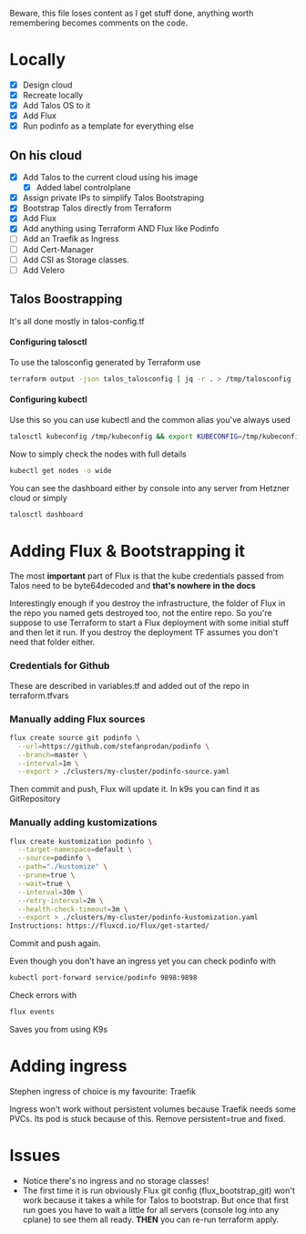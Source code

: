 Beware, this file loses content as I get stuff done, anything worth remembering becomes comments on the code. 

# Locally

- [x] Design cloud
- [x] Recreate locally
- [x] Add Talos OS to it
- [x] Add Flux
- [x] Run podinfo as a template for everything else

## On his cloud
- [x] Add Talos to the current cloud using his image
	- [x] Added label controlplane
- [x] Assign private IPs to simplify Talos Bootstraping
- [x] Bootstrap Talos directly from Terraform
- [x] Add Flux
- [x] Add anything using Terraform AND Flux like Podinfo
- [ ] Add an Traefik as Ingress
- [ ] Add Cert-Manager
- [ ] Add CSI as Storage classes.
- [ ] Add Velero

## Talos Boostrapping

It's all done mostly in talos-config.tf

#### Configuring talosctl

To use the talosconfig generated by Terraform use

```sh
terraform output -json talos_talosconfig | jq -r . > /tmp/talosconfig  && export TALOSCONFIG=/tmp/talosconfig
```

#### Configuring kubectl

Use this so you can use kubectl and the common alias you've always used

```bash
talosctl kubeconfig /tmp/kubeconfig && export KUBECONFIG=/tmp/kubeconfig && alias k=kubectl
```

Now to simply check the nodes with full details

```sh
kubectl get nodes -o wide
```

You can see the dashboard either by console into any server from Hetzner cloud or simply

```sh
talosctl dashboard
```

# Adding Flux & Bootstrapping it

The most **important** part of Flux is that the kube credentials passed from Talos need to be byte64decoded and **that's nowhere in the docs**

Interestingly enough if you destroy the infrastructure, the folder of Flux in the repo you named gets destroyed too, not the entire repo. So you're suppose to use Terraform to start a Flux deployment with some initial stuff and then let it run. If you destroy the deployment TF assumes you don't need that folder either. 

### Credentials for Github

These are described in variables.tf and added out of the repo in terraform.tfvars

### Manually adding Flux sources

```sh
flux create source git podinfo \
  --url=https://github.com/stefanprodan/podinfo \
  --branch=master \
  --interval=1m \
  --export > ./clusters/my-cluster/podinfo-source.yaml
```

Then commit and push, Flux will update it. In k9s you can find it as GitRepository

### Manually adding kustomizations

```sh
flux create kustomization podinfo \
  --target-namespace=default \
  --source=podinfo \
  --path="./kustomize" \
  --prune=true \
  --wait=true \
  --interval=30m \
  --retry-interval=2m \
  --health-check-timeout=3m \
  --export > ./clusters/my-cluster/podinfo-kustomization.yaml
Instructions: https://fluxcd.io/flux/get-started/
```

Commit and push again. 

Even though you don't have an ingress yet you can check podinfo with 

```sh
kubectl port-forward service/podinfo 9898:9898 
```

Check errors with

```sh
flux events
```

Saves you from using K9s
# Adding ingress

Stephen ingress of choice is my favourite: Traefik

Ingress won't work without persistent volumes because Traefik needs some PVCs. Its pod is stuck because of this. Remove persistent=true and fixed. 


# Issues

* Notice there's no ingress and no storage classes!
* The first time it is run obviously Flux git config (flux_bootstrap_git) won't work because it takes a while for Talos to bootstrap. But once that first run goes you have to wait a little for all servers (console log into any cplane) to see them all ready. **THEN** you can re-run terraform apply. 